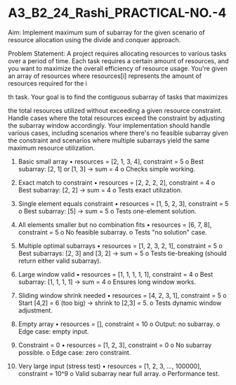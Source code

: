 # A3_B2_24_Rashi_PRACTICAL-NO.-4
Aim: Implement maximum sum of subarray for the given scenario of resource allocation using the divide and conquer approach.

Problem Statement:
A project requires allocating resources to various tasks over a period of time. Each task requires
a certain amount of resources, and you want to maximize the overall efficiency of resource
usage. You're given an array of resources where resources[i] represents the amount of resources
required for the i

th task. Your goal is to find the contiguous subarray of tasks that maximizes

the total resources utilized without exceeding a given resource constraint.
Handle cases where the total resources exceed the constraint by adjusting the subarray window
accordingly. Your implementation should handle various cases, including scenarios where
there's no feasible subarray given the constraint and scenarios where multiple subarrays yield
the same maximum resource utilization.
1. Basic small array
• resources = [2, 1, 3, 4], constraint = 5
o Best subarray: [2, 1] or [1, 3] → sum = 4
o Checks simple working.

2. Exact match to constraint
• resources = [2, 2, 2, 2], constraint = 4
o Best subarray: [2, 2] → sum = 4
o Tests exact utilization.

3. Single element equals constraint
• resources = [1, 5, 2, 3], constraint = 5
o Best subarray: [5] → sum = 5
o Tests one-element solution.

4. All elements smaller but no combination fits
• resources = [6, 7, 8], constraint = 5
o No feasible subarray.
o Tests "no solution" case.

5. Multiple optimal subarrays
• resources = [1, 2, 3, 2, 1], constraint = 5
o Best subarrays: [2, 3] and [3, 2] → sum = 5
o Tests tie-breaking (should return either valid subarray).

6. Large window valid
• resources = [1, 1, 1, 1, 1], constraint = 4
o Best subarray: [1, 1, 1, 1] → sum = 4
o Ensures long window works.

7. Sliding window shrink needed
• resources = [4, 2, 3, 1], constraint = 5
o Start [4,2] = 6 (too big) → shrink to [2,3] = 5.
o Tests dynamic window adjustment.

8. Empty array
• resources = [], constraint = 10
o Output: no subarray.
o Edge case: empty input.

9. Constraint = 0
• resources = [1, 2, 3], constraint = 0
o No subarray possible.
o Edge case: zero constraint.

10. Very large input (stress test)
• resources = [1, 2, 3, ..., 100000], constraint = 10^9
o Valid subarray near full array.
o Performance test.
